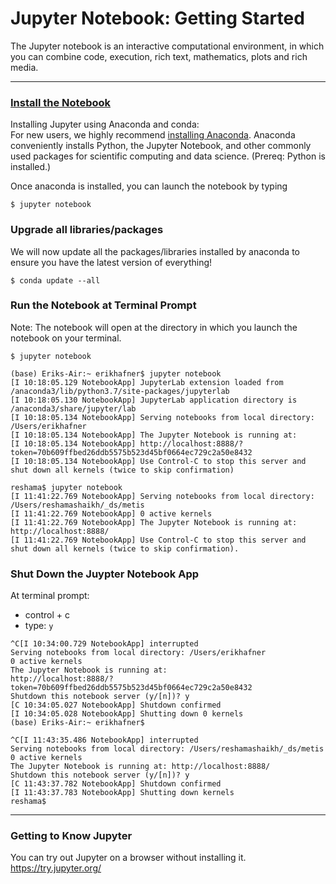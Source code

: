 # Jupyter Notebook:  Getting Started
The Jupyter notebook is an interactive computational environment, in which you can combine code, execution, rich text, mathematics, plots and rich media. 

---

### [Install the Notebook](http://jupyter.readthedocs.io/en/latest/install.html)
Installing Jupyter using Anaconda and conda:  
For new users, we highly recommend [installing Anaconda](https://www.continuum.io/downloads). Anaconda conveniently installs Python, the Jupyter Notebook, and other commonly used packages for scientific computing and data science.  (Prereq: Python is installed.)

Once anaconda is installed, you can launch the notebook by typing
```{bash}
$ jupyter notebook
```

### Upgrade all libraries/packages
We will now update all the packages/libraries installed by anaconda to ensure you have the latest version of everything!

```{bash}
$ conda update --all
```

### Run the Notebook at Terminal Prompt  
Note:  The notebook will open at the directory in which you launch the notebook on your terminal.  
```
$ jupyter notebook
```

```console
(base) Eriks-Air:~ erikhafner$ jupyter notebook
[I 10:18:05.129 NotebookApp] JupyterLab extension loaded from /anaconda3/lib/python3.7/site-packages/jupyterlab 
[I 10:18:05.130 NotebookApp] JupyterLab application directory is /anaconda3/share/jupyter/lab
[I 10:18:05.134 NotebookApp] Serving notebooks from local directory: /Users/erikhafner
[I 10:18:05.134 NotebookApp] The Jupyter Notebook is running at:  
[I 10:18:05.134 NotebookApp] http://localhost:8888/?token=70b609ffbed26ddb5575b523d45bf0664ec729c2a50e8432
[I 10:18:05.134 NotebookApp] Use Control-C to stop this server and shut down all kernels (twice to skip confirmation)
```

```console
reshama$ jupyter notebook
[I 11:41:22.769 NotebookApp] Serving notebooks from local directory: /Users/reshamashaikh/_ds/metis
[I 11:41:22.769 NotebookApp] 0 active kernels 
[I 11:41:22.769 NotebookApp] The Jupyter Notebook is running at: http://localhost:8888/
[I 11:41:22.769 NotebookApp] Use Control-C to stop this server and shut down all kernels (twice to skip confirmation).
```

### Shut Down the Juypter Notebook App
At terminal prompt:  
 * control + c
 * type:  `y`
 
```console
^C[I 10:34:00.729 NotebookApp] interrupted
Serving notebooks from local directory: /Users/erikhafner
0 active kernels
The Jupyter Notebook is running at:
http://localhost:8888/?token=70b609ffbed26ddb5575b523d45bf0664ec729c2a50e8432
Shutdown this notebook server (y/[n])? y
[C 10:34:05.027 NotebookApp] Shutdown confirmed
[I 10:34:05.028 NotebookApp] Shutting down 0 kernels
(base) Eriks-Air:~ erikhafner$ 
```

```console
^C[I 11:43:35.486 NotebookApp] interrupted
Serving notebooks from local directory: /Users/reshamashaikh/_ds/metis
0 active kernels 
The Jupyter Notebook is running at: http://localhost:8888/
Shutdown this notebook server (y/[n])? y
[C 11:43:37.782 NotebookApp] Shutdown confirmed
[I 11:43:37.783 NotebookApp] Shutting down kernels
reshama$ 
```

---

### Getting to Know Jupyter

You can try out Jupyter on a browser without installing it.  
https://try.jupyter.org/

